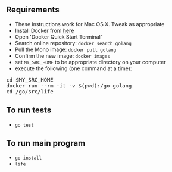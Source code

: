 
## Requirements

* These instructions work for Mac OS X. Tweak as appropriate
* Install Docker from [here](https://www.docker.com/) 
* Open 'Docker Quick Start Terminal'
* Search online repository: `docker search golang`
* Pull the Mono image: `docker pull golang` 
* Confirm the new image: `docker images`
* set `MY_SRC_HOME` to be appropriate directory on your computer
* execute the following (one command at a time):

<pre>
cd $MY_SRC_HOME
docker run --rm -it -v $(pwd):/go golang
cd /go/src/life
</pre>

## To run tests

* `go test`

## To run main program

* `go install`
* `life`
